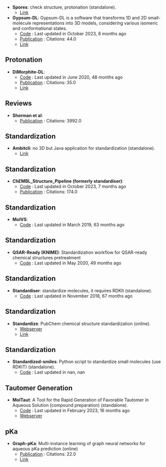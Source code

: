 - **Spores**: check structure, protonation (standalone).
	- [Link](http://www.tcd.uni-konstanz.de/research/spores.php)
- **Gypsum-DL**: Gypsum-DL is a software that transforms 1D and 2D small-molecule representations into 3D models, considering various isomeric and conformational states.
	- [Code](https://github.com/durrantlab/gypsum_dl/) : Last updated in October 2023, 8 months ago
	- [Publication](https://doi.org/10.1186/s13321-019-0358-3) : Citations: 44.0
	- [Link](https://durrantlab.pitt.edu/gypsum-dl/)

## Protonation
- **DiMorphite-DL**: 
	- [Code](https://github.com/durrantlab/dimorphite_dl/) : Last updated in June 2020, 48 months ago
	- [Publication](https://doi.org/10.1186/s13321-019-0336-9) : Citations: 35.0
	- [Link](<https://durrantlab.pitt.edu/dimorphite-dl/>)

## Reviews
- **Sherman et al**: 
	- [Publication](https://doi.org/10.1007/s10822-013-9644-8) : Citations: 3992.0

## Standardization
- **Ambitcli**: no 3D but Java application for standardization (standalone).
	- [Link](http://ambit.sourceforge.net/download_ambitcli.html)

## Standardization
- **ChEMBL_Structure_Pipeline (formerly standardiser)**: 
	- [Code](https://github.com/chembl/ChEMBL_Structure_Pipeline) : Last updated in October 2023, 7 months ago
	- [Publication](https://doi.org/10.1186/s13321-020-00456-1) : Citations: 174.0

## Standardization
- **MolVS**: 
	- [Code](https://github.com/mcs07/MolVS) : Last updated in March 2019, 63 months ago

## Standardization
- **QSAR-Ready (KNIME)**: Standardization workflow for QSAR-ready chemical structures pretreatment
	- [Code](https://github.com/NIEHS/QSAR-ready) : Last updated in May 2020, 49 months ago

## Standardization
- **Standardiser**: standardize molecules, it requires RDKIt (standalone).
	- [Code](https://github.com/flatkinson/standardiser) : Last updated in November 2018, 67 months ago

## Standardization
- **Standardize**: PubChem chemical structure standardization (online).
	- [Webserver](https://pubchem.ncbi.nlm.nih.gov/standardize)
	- [Link](https://pubchem.ncbi.nlm.nih.gov/standardize)

## Standardization
- **Standardized-smiles**: Python script to standardize small molecules (use RDKIT) (standalone).
	- [Code](https://gist.github.com/jvansan/e331ac29c00806c993b3709ad8d11fce) : Last updated in nan, nan

## Tautomer Generation
- **MolTaut**: A Tool for the Rapid Generation of Favorable Tautomer in Aqueous Solution (compound preparation) (standalone).
	- [Code](https://github.com/xundrug/moltaut) : Last updated in February 2023, 16 months ago
	- [Webserver](http://moltaut.xundrug.cn/)

## pKa
- **Graph-pKa**: Multi-instance learning of graph neural networks for aqueous pKa prediction (online)
	- [Publication](doi:10.1093/bioinformatics/btab714) : Citations: 22.0
	- [Link](https://pka.simm.ac.cn/en/)
